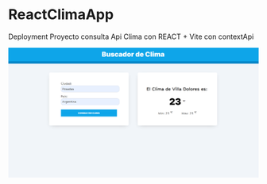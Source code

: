 ﻿# ReactClimaApp
Deployment Proyecto consulta Api Clima con REACT + Vite con contextApi

![alt Presentacion1](https://raw.githubusercontent.com/ZitelliDZ/ReactClimaApp/main/presentacion/Presentacion1.png)
